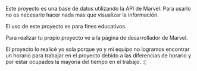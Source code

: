 Este proyecto es una base de datos utilizando la API de Marvel. Para usarlo no es necesario hacer nada mas que visualizar la información.

El uso de este proyecto es para fines educativos.

Para realizar tu propio proyecto ve a la página de desarrollador de Marvel.

El proyecto lo realicé yo sola porque yo y mi equipo no logramos encontrar un horario para trabajar en el proyecto debido a las diferencias de horario y por estar ocupados la mayoría del tiempo en el trabajo. :(

